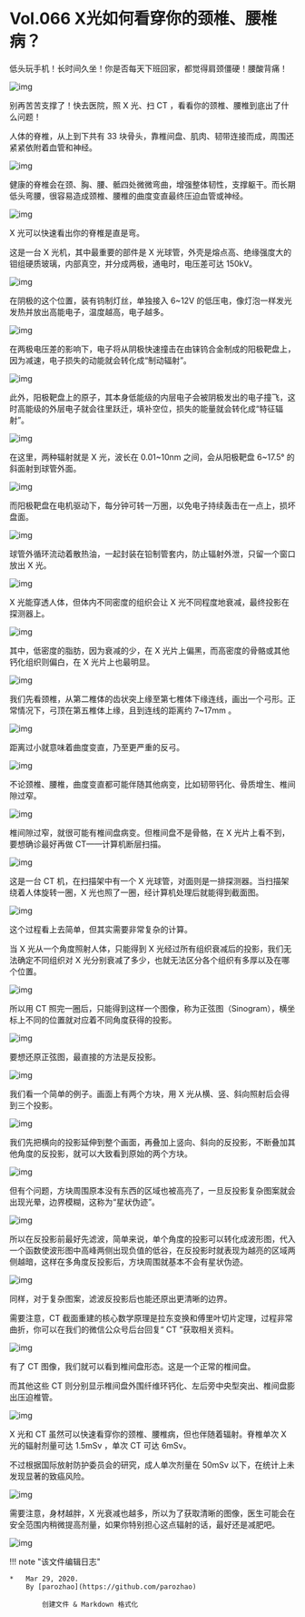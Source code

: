 # Vol.066 X光如何看穿你的颈椎、腰椎病？

低头玩手机！长时间久坐！你是否每天下班回家，都觉得肩颈僵硬！腰酸背痛！

![img](https://paperclip.host/static/U6yRaDu1NabicGXIU8CMem4R6O2NsXQk1FdgHceFuuHFy8mnZiciaDQyLqtAAoPWHUXTKgO82ZriaYSibz5UNEOutBg.gif)

别再苦苦支撑了！快去医院，照 X 光、扫 CT ，看看你的颈椎、腰椎到底出了什么问题！

人体的脊椎，从上到下共有 33 块骨头，靠椎间盘、肌肉、韧带连接而成，周围还紧紧依附着血管和神经。

![img](https://paperclip.host/static/U6yRaDu1NabicGXIU8CMem4R6O2NsXQk17Zd3rgfiaMzt03tts438kDjsDYAGKiaX35w3OLzRns5PL1agDTibqL2pA.gif)

健康的脊椎会在颈、胸、腰、骶四处微微弯曲，增强整体韧性，支撑躯干。而长期低头弯腰，很容易造成颈椎、腰椎的曲度变直最终压迫血管或神经。

![img](https://paperclip.host/static/U6yRaDu1NabicGXIU8CMem4R6O2NsXQk1vWXqOXG9HgM7caBBgricRfmicNBSZYNeics1mJgMicqVgL62759PxhjAiaA.gif)

X 光可以快速看出你的脊椎是直是弯。

这是一台 X 光机，其中最重要的部件是 X 光球管，外壳是熔点高、绝缘强度大的钼组硬质玻璃，内部真空，并分成两极，通电时，电压差可达 150kV。

![img](https://paperclip.host/static/U6yRaDu1NabicGXIU8CMem4R6O2NsXQk1QxfhS4AQ99UjDye7pbLDTH8O30y0mQOSl0DibhgR8sensakiaqWTdDdQ.gif)

在阴极的这个位置，装有钨制灯丝，单独接入 6~12V 的低压电，像灯泡一样发光发热并放出高能电子，温度越高，电子越多。

![img](https://paperclip.host/static/U6yRaDu1NabicGXIU8CMem4R6O2NsXQk1jeZE4dOsWIFmaYktue1ZOypYGUlkuHqQxDpibwrxuK1mLXQS0wbxCug.gif)

在两极电压差的影响下，电子将从阴极快速撞击在由铼钨合金制成的阳极靶盘上，因为减速，电子损失的动能就会转化成“制动辐射”。

![img](https://paperclip.host/static/U6yRaDu1NabicGXIU8CMem4R6O2NsXQk1VeicGd0FR2qdMMql5tqSckMOlzmfXpY1gBhOpNakHOYyBw9Vvkibfehw.gif)

此外，阳极靶盘上的原子，其本身低能级的内层电子会被阴极发出的电子撞飞，这时高能级的外层电子就会往里跃迁，填补空位，损失的能量就会转化成“特征辐射”。

![img](https://paperclip.host/static/U6yRaDu1NabicGXIU8CMem4R6O2NsXQk11qXJubKvScUEDY1IXgliawFXcR93SPHZ12gSZo6TWpODYsnfg6feAxA.gif)

在这里，两种辐射就是 X 光，波长在 0.01~10nm 之间，会从阳极靶盘 6~17.5° 的斜面射到球管外面。

![img](https://paperclip.host/static/U6yRaDu1NabicGXIU8CMem4R6O2NsXQk1ptvr9YUicX0sDmzaQcESa7Lgibx6wykzPBwtGyDUZ6wNfOmvnvNxib3cA.gif)

而阳极靶盘在电机驱动下，每分钟可转一万圈，以免电子持续轰击在一点上，损坏盘面。

![img](https://paperclip.host/static/U6yRaDu1NabicGXIU8CMem4R6O2NsXQk1g9AItW2lfld3jaMnPP6PfIj7pC0icEiaRQKet2RbQ9Gwhg7Kb8HVUIlw.gif)

球管外循环流动着散热油，一起封装在铅制管套内，防止辐射外泄，只留一个窗口放出 X 光。

![img](https://paperclip.host/static/U6yRaDu1NabicGXIU8CMem4R6O2NsXQk1sIhmTg6BHs6eqr7FtgUt5JK784BgyHvx0kzrDrvTPJ5EbY2hib9ux2A.gif)

X 光能穿透人体，但体内不同密度的组织会让 X 光不同程度地衰减，最终投影在探测器上。

![img](https://paperclip.host/static/U6yRaDu1NabicGXIU8CMem4R6O2NsXQk1M8FhsyVDNIyJB19FBUSDd7FQHrueauVbeDLg2ricyXxYkF1YwplicuyA.gif)

其中，低密度的脂肪，因为衰减的少，在 X 光片上偏黑，而高密度的骨骼或其他钙化组织则偏白，在 X 光片上也最明显。

![img](https://paperclip.host/static/U6yRaDu1NabicGXIU8CMem4R6O2NsXQk1CCHsSibgpIXbqa8xP40JwfWMJBDvSMEQc4KUOutCczw5IXoCy6smEbA.gif)

我们先看颈椎，从第二椎体的齿状突上缘至第七椎体下缘连线，画出一个弓形。正常情况下，弓顶在第五椎体上缘，且到连线的距离约 7~17mm 。

![img](https://paperclip.host/static/U6yRaDu1NabicGXIU8CMem4R6O2NsXQk1lBTdhXvGDkfr58fbSwdc9qu6TPGibIxfrwy6Tw8Ew2Vl1T4Sd1zjJ6g.gif)

距离过小就意味着曲度变直，乃至更严重的反弓。

![img](https://paperclip.host/static/U6yRaDu1NabicGXIU8CMem4R6O2NsXQk1dF5zPZLhxr08tVIuBl8ZejYA3sPuPfy2G8MhhA3wMbqdmkSYjA3xZA.gif)

不论颈椎、腰椎，曲度变直都可能伴随其他病变，比如韧带钙化、骨质增生、椎间隙过窄。

![img](https://paperclip.host/static/U6yRaDu1NabicGXIU8CMem4R6O2NsXQk1NUhibH8cTa3cicOibHQUTS9O7WhWqXfqF1G75L2f7ibovup65D4ds5ic1zQ.png)

椎间隙过窄，就很可能有椎间盘病变。但椎间盘不是骨骼，在 X 光片上看不到，要想确诊最好再做 CT——计算机断层扫描。

![img](https://paperclip.host/static/U6yRaDu1NabicGXIU8CMem4R6O2NsXQk1OhzYNeOiaYRdWWyd1FHua5JvHwtSDKCgh2l0q8fCicjFU1eL6ibyjABOg.gif)

这是一台 CT 机，在扫描架中有一个 X 光球管，对面则是一排探测器。当扫描架绕着人体旋转一圈，X 光也照了一圈，经计算机处理后就能得到截面图。

![img](https://paperclip.host/static/U6yRaDu1NabicGXIU8CMem4R6O2NsXQk1QB8YPdibz3lGRCTzDEl763z4jBPFxgLEakc1KYT8hIziaJTE3uLnU1Zw.gif)

这个过程看上去简单，但其实需要非常复杂的计算。

当 X 光从一个角度照射人体，只能得到 X 光经过所有组织衰减后的投影，我们无法确定不同组织对 X 光分别衰减了多少，也就无法区分各个组织有多厚以及在哪个位置。

![img](https://paperclip.host/static/U6yRaDu1NabicGXIU8CMem4R6O2NsXQk1hFVRiaku1fw41PoENS0DBS0VYrfrJvqrF4jean8YGTnOekpKg6sUHVw.gif)

所以用 CT 照完一圈后，只能得到这样一个图像，称为正弦图（Sinogram），横坐标上不同的位置就对应着不同角度获得的投影。

![img](https://paperclip.host/static/U6yRaDu1NabicGXIU8CMem4R6O2NsXQk16758YibFjQMD4DhkGG3qlvPicuWBzNLhOzOV9qibc32dBl42jYIxadXAQ.gif)

要想还原正弦图，最直接的方法是反投影。

![img](https://paperclip.host/static/U6yRaDu1NabicGXIU8CMem4R6O2NsXQk1nLMjZavY4ZGEyYQsPRKe9PpXVCNwqn2LicicUtobZYiaSiaWynRsJibViaMA.gif)

我们看一个简单的例子。画面上有两个方块，用 X 光从横、竖、斜向照射后会得到三个投影。

![img](https://paperclip.host/static/U6yRaDu1NabicGXIU8CMem4R6O2NsXQk1hjabPjqsNW3UALXv47DCTo0sYH268NgicCqOgvrdfWVkC7lhMgj7GFw.gif)

我们先把横向的投影延伸到整个画面，再叠加上竖向、斜向的反投影，不断叠加其他角度的反投影，就可以大致看到原始的两个方块。

![img](https://paperclip.host/static/U6yRaDu1NabicGXIU8CMem4R6O2NsXQk1VeyIz3DrtvjMicop8laRHd28fvbwEBr0xIpkJGnFDgMWKoFPU6ArAdA.gif)

但有个问题，方块周围原本没有东西的区域也被高亮了，一旦反投影复杂图案就会出现光晕，边界模糊，这称为“星状伪迹”。

![img](https://paperclip.host/static/U6yRaDu1NabicGXIU8CMem4R6O2NsXQk1d0La5F2qaFoV6WfYY2LPH9UxJY8r3kpuKUorAFLmiasdYUaECxjc79g.gif)

所以在反投影前最好先滤波，简单来说，单个角度的投影可以转化成波形图，代入一个函数使波形图中高峰两侧出现负值的低谷，在反投影时就表现为越亮的区域两侧越暗，这样在多角度反投影后，方块周围就基本不会有星状伪迹。

![img](https://paperclip.host/static/U6yRaDu1NabicGXIU8CMem4R6O2NsXQk1ibz8Via3j1G1POM3ckviazQLlkfwIVPPzoMbRzqQW00ROicTQPWrrweiciaQ.gif)

同样，对于复杂图案，滤波反投影后也能还原出更清晰的边界。

 

需要注意，CT 截面重建的核心数学原理是拉东变换和傅里叶切片定理，过程非常曲折，你可以在我们的微信公众号后台回复“ CT ”获取相关资料。

![img](https://paperclip.host/static/U6yRaDu1NabicGXIU8CMem4R6O2NsXQk1A8W1lguaEMibFJib0Bt9ica7ic9HzenF8tXsHDibPlMVvJonY4w8Cg392Kg.gif)

有了 CT 图像，我们就可以看到椎间盘形态。这是一个正常的椎间盘。

而其他这些 CT 则分别显示椎间盘外围纤维环钙化、左后旁中央型突出、椎间盘膨出压迫椎管。

![img](https://paperclip.host/static/U6yRaDu1NabicGXIU8CMem4R6O2NsXQk1vQ95CcjYrL53n6b7lrC8kibyg3d3uZyDzywNTRAXe5licItamXo65Ruw.gif)

X 光和 CT 虽然可以快速看穿你的颈椎、腰椎病，但也伴随着辐射。脊椎单次 X 光的辐射剂量可达 1.5mSv ，单次 CT 可达 6mSv。

不过根据国际放射防护委员会的研究，成人单次剂量在 50mSv 以下，在统计上未发现显著的致癌风险。

![img](https://paperclip.host/static/U6yRaDu1NabicGXIU8CMem4R6O2NsXQk1vibq0sF8stwicvCDLa92zLbWiaP7Pqjk6ZEztjA3ncgeZahSXQxhFHWUA.gif)

需要注意，身材越胖，X 光衰减也越多，所以为了获取清晰的图像，医生可能会在安全范围内稍微提高剂量，如果你特别担心这点辐射的话，最好还是减肥吧。

![img](https://paperclip.host/static/U6yRaDu1NabicGXIU8CMem4R6O2NsXQk1gLXmic7KKxytpn4lPqJX7Yfj1KdGicjcp5f6P9HDqObDJwhjBnD6RXEg.png)

!!! note "该文件编辑日志"

	* 	Mar 29, 2020.
		By [parozhao](https://github.com/parozhao)
	
			创建文件 & Markdown 格式化